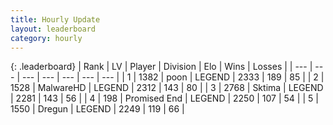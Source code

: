 ```yaml
---
title: Hourly Update
layout: leaderboard
category: hourly
---
```


{: .leaderboard}
| Rank | LV | Player | Division | Elo | Wins | Losses |
| --- | --- | --- | --- | --- | --- | --- |
| <span data-change="0">1</span> | 1382 | <span title="ID: 540690">poon</span> | LEGEND | <span data-change="0">2333</span> | <span data-change="0">189</span> | <span data-change="0">85</span> |
| <span data-change="0">2</span> | 1528 | <span title="ID: 261794">MalwareHD</span> | LEGEND | <span data-change="0">2312</span> | <span data-change="0">143</span> | <span data-change="0">80</span> |
| <span data-change="0">3</span> | 2768 | <span title="ID: 353063">Sktima</span> | LEGEND | <span data-change="0">2281</span> | <span data-change="0">143</span> | <span data-change="0">56</span> |
| <span data-change="0">4</span> | 198 | <span title="ID: 756478">Promised End</span> | LEGEND | <span data-change="0">2250</span> | <span data-change="0">107</span> | <span data-change="0">54</span> |
| <span data-change="0">5</span> | 1550 | <span title="ID: 337810">Dregun</span> | LEGEND | <span data-change="0">2249</span> | <span data-change="0">119</span> | <span data-change="0">66</span> |